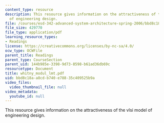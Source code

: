```yaml
---
content_type: resource
description: This resource gives information on the attractiveness of the vlsi model
  of engineering design.
file: /courses/esd-342-advanced-system-architecture-spring-2006/bbd8c18aa8cdb740e78835c409525b9a_whitny_modul_lmt.pdf
file_size: 429770
file_type: application/pdf
learning_resource_types:
- Readings
license: https://creativecommons.org/licenses/by-nc-sa/4.0/
ocw_type: OCWFile
parent_title: Readings
parent_type: CourseSection
parent_uid: 144b985e-3398-9d73-8598-b61ad36db69c
resourcetype: Document
title: whitny_modul_lmt.pdf
uid: bbd8c18a-a8cd-b740-e788-35c409525b9a
video_files:
  video_thumbnail_file: null
video_metadata:
  youtube_id: null
---
```

This resource gives information on the attractiveness of the vlsi model of engineering design.